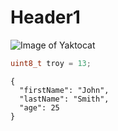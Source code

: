 # Header1
![Image of Yaktocat](https://octodex.github.com.images/yaktocat.png)
``` C++
uint8_t troy = 13;
```

```
{
  "firstName": "John",
  "lastName": "Smith",
  "age": 25
}
```
